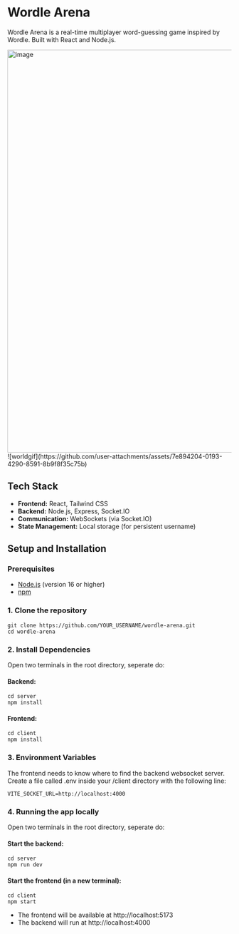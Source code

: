 # Wordle Arena

Wordle Arena is a real-time multiplayer word-guessing game inspired by Wordle. Built with React and Node.js.

<img width="1711" height="904" alt="image" src="https://github.com/user-attachments/assets/24b69f84-4075-4eec-a067-70335cec575d" />
![worldgif](https://github.com/user-attachments/assets/7e894204-0193-4290-8591-8b9f8f35c75b)

## Tech Stack

- **Frontend:** React, Tailwind CSS
- **Backend:** Node.js, Express, Socket.IO
- **Communication:** WebSockets (via Socket.IO)
- **State Management:** Local storage (for persistent username)

## Setup and Installation

### Prerequisites

- [Node.js](https://nodejs.org/) (version 16 or higher)
- [npm](https://www.npmjs.com/)

### 1. Clone the repository

```
git clone https://github.com/YOUR_USERNAME/wordle-arena.git
cd wordle-arena
```
### 2. Install Dependencies
Open two terminals in the root directory, seperate do:
#### Backend:
```
cd server
npm install
```
#### Frontend:
```
cd client
npm install
```
### 3. Environment Variables
The frontend needs to know where to find the backend websocket server.
Create a file called .env inside your /client directory with the following line:
```
VITE_SOCKET_URL=http://localhost:4000
```
### 4. Running the app locally
Open two terminals in the root directory, seperate do:
#### Start the backend:
```
cd server
npm run dev
```
#### Start the frontend (in a new terminal):
```
cd client
npm start
```
- The frontend will be available at http://localhost:5173
- The backend will run at http://localhost:4000


